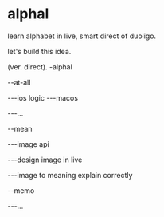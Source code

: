 # alphal
learn alphabet in live, smart direct of duoligo. 


let's build this idea.

 (ver. direct).
-alphal 

 --at-all 
 
   ---ios logic
   ---macos 
   
   ---...
   
 --mean
 
  ---image api
  
  ---design image in live
  
  ---image to meaning explain correctly
  
 --memo

 ---...

